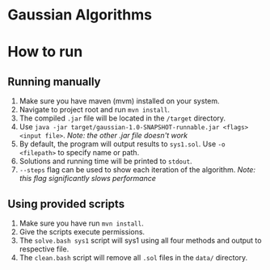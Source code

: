 # Gaussian Algorithms

# How to run

## Running manually

1. Make sure you have maven (mvm) installed on your system.
2. Navigate to project root and run `mvn install`.
3. The compiled `.jar` file will be located in the `/target` directory.
4. Use `java -jar target/gaussian-1.0-SNAPSHOT-runnable.jar <flags> <input file>`. *Note: the other .jar file doesn't work*
5. By default, the program will output results to `sys1.sol`. Use `-o <filepath>` to specify name or path.
6. Solutions and running time will be printed to `stdout`.
7. `--steps` flag can be used to show each iteration of the algorithm. *Note: this flag significantly slows performance*

## Using provided scripts

1. Make sure you have run `mvn install`.
2. Give the scripts execute permissions.
3. The `solve.bash sys1` script will sys1 using all four methods and output to respective file.
4. The `clean.bash` script will remove all `.sol` files in the `data/` directory.
